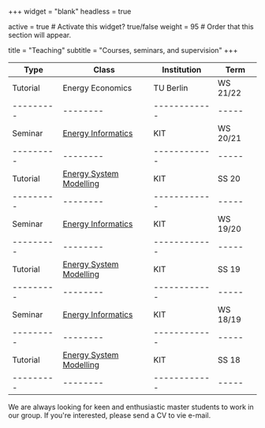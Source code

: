 +++
widget = "blank"
headless = true

active = true  # Activate this widget? true/false
weight = 95  # Order that this section will appear.

title = "Teaching"
subtitle = "Courses, seminars, and supervision"
+++

<!-- ## Courses and Seminars -->

| Type | Class | Institution | Term |
|---------|--------|------------|-----|
| Tutorial | Energy Economics | TU Berlin | WS 21/22 |
|---------|--------|------------|-----|
| Seminar | [Energy Informatics](https://i11www.iti.kit.edu/teaching/winter2020/energieinformatikseminar/index)  | KIT | WS 20/21 |
|---------|--------|------------|-----|
| Tutorial | [Energy System Modelling](https://nworbmot.org/courses/esm-2020/) | KIT | SS 20 |
|---------|--------|------------|-----|
| Seminar | [Energy Informatics](https://i11www.iti.kit.edu/teaching/winter2019/energieinformatikseminar/index) | KIT | WS 19/20 |
|---------|--------|------------|-----|
| Tutorial | [Energy System Modelling](https://nworbmot.org/courses/esm-2019/) | KIT | SS 19 |
|---------|--------|------------|-----|
| Seminar | [Energy Informatics](https://i11www.iti.kit.edu/teaching/winter2018/energieseminar/index) | KIT | WS 18/19 |
|---------|--------|------------|-----|
| Tutorial | [Energy System Modelling](https://nworbmot.org/courses/esm-2018/) | KIT | SS 18 |
|---------|--------|------------|-----|

We are always looking for keen and enthusiastic master students to work in our group. If you're interested, please send a CV to vie e-mail.

<!-- ## Thesis Opportunities

* **Master:** [Comparison of Open-Source Tools for  Renewable Energy Time Series Generation](https://atlite.readthedocs.io)
* **Master:** [Dynamic Line Rating in Renewable Power System Models](https://www.sciencedirect.com/science/article/abs/pii/S1364032118302119)
* **Master:** [Offshore Wind Generation in the North Sea -- Hubs and Floating Turbines](https://doi.org/10.1016/j.renene.2016.03.038)
* **Master:** [Comparison of Multiple Open European Transmission Network Datasets](https://github.com/pypsa/gridkit)
* **Master:** [Wave Energy Converters in Low-Emission Power System Models](https://www.tudelft.nl/en/staff/g.lavidas/) (potential cooperation with TU Delft)
* **Master:** [Meteorology and Energy System Models -- Extreme Weather Events](https://www.adv-sci-res.net/16/119/2019/) (cooperation with KIT Institute of Meteorology and Climate Research, Troposphere Research)
* **Master:** [Various Graph Theoretical Topics Relating to Network Flows in Energy System Models](https://i11www.iti.kit.edu/) (potential cooperation with KIT Institute of Theoretical Informatics)

## Previous and Ongoing Projects

* **Master**: [Optimizing the Distributed Storage Problem using Time-Expanded Network Flow (with ITI)](https://www.pearson.com/us/higher-education/program/Ahuja-Network-Flows-Theory-Algorithms-and-Applications/PGM148966.html), KIT, *2020*
* **Project**: [Topology-based Heuristics for N-1 Security-constrained Linear Optimal Power Flow](https://pypsa.readthedocs.io/en/latest/contingency_analysis.html), KIT, *2020*
* **Master**: [Gas Transmission Network Modelling – Sector-coupling in Highly Renewable Energy Systems](https://www.iai.kit.edu/2552_2588.php), KIT, *2020*
* **Seminar**: [Economic Benefits and computational challenges of coordinated capacity expansion planning for renewable energy systems](http://go.wiwi.kit.edu/EI-WS2019-20), KIT, *2019*
* **Master**: [Power Transmission Loss Modelling in European-scale Energy System Optimisation](https://www.iai.kit.edu/2552_2589.php), KIT, *2019*
* **Seminar**: Automatic Selection Methods for Candidate Lines in Transmission Expansion Planning, KIT, *2018*
* **Master**: Selection and Evaluation of Possible Renewable Energy Import Options for the Transport Sector, Fraunhofer ISI, *2018*
* **Master**: Use of Renewable Synthetic Fuels in Decarbonised Shipping and Aviation,Fraunhofer ISI, *2018* -->
